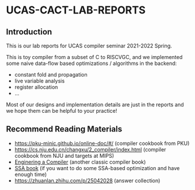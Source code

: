 # UCAS-CACT-LAB-REPORTS
## Introduction
This is our lab reports for UCAS compiler seminar 2021-2022 Spring. 

This is toy compiler from a subset of C to RISCVGC, and we implemented some naive data-flow based optimizations / algorithms in the backend:
+ constant fold and propagation
+ live variable analysis
+ register allocation
+ ...


Most of our designs and implementation details are just in the reports and we hope them can be helpful to your practice!

## Recommend Reading Materials
+ https://pku-minic.github.io/online-doc/#/ (compiler cookbook from PKU)
+ https://cs.nju.edu.cn/changxu/2_compiler/index.html (compiler cookbook from NJU and targets at MIPS)
+ [Enginering  a Compiler](https://www.elsevier.com/books/engineering-a-compiler/cooper/978-0-12-815412-0) (another classic compiler book)
+ [SSA book](https://pfalcon.github.io/ssabook/latest/book-v1.pdf) (if you want to do some SSA-based optimization and have enough time)
+ https://zhuanlan.zhihu.com/p/25042028 (answer collection)
